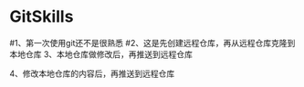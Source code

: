 # GitSkills
#1、第一次使用git还不是很熟悉
#2、这是先创建远程仓库，再从远程仓库克隆到本地仓库
3、本地仓库做修改后，再推送到远程仓库

4、修改本地仓库的内容后，再推送到远程仓库
